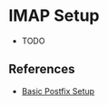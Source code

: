 # IMAP Setup

- TODO

## References

- [Basic Postfix Setup](https://help.ubuntu.com/community/PostfixBasicSetupHowto)